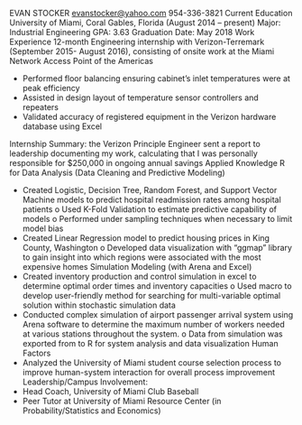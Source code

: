 EVAN STOCKER
evanstocker@yahoo.com
954-336-3821
Current Education
University of Miami, Coral Gables, Florida (August 2014 – present)
Major: Industrial Engineering
GPA:  3.63 
Graduation Date: May 2018
Work Experience
12-month Engineering internship with Verizon-Terremark (September 2015- August 2016), consisting of onsite work at the Miami Network Access Point of the Americas
-	Performed floor balancing ensuring cabinet’s inlet temperatures were at peak efficiency
-	Assisted in design layout of temperature sensor controllers and repeaters
-	Validated accuracy of registered equipment in the Verizon hardware database using Excel

Internship Summary: the Verizon Principle Engineer sent a report to leadership documenting my work, calculating that I was personally responsible for $250,000 in ongoing annual savings 
Applied Knowledge
R for Data Analysis (Data Cleaning and Predictive Modeling) 
-	Created Logistic, Decision Tree, Random Forest, and Support Vector Machine models to predict hospital readmission rates among hospital patients
o	Used K-Fold Validation to estimate predictive capability of models
o	Performed under sampling techniques when necessary to limit model bias 
-	Created Linear Regression model to predict housing prices in King County, Washington
o	Developed data visualization with “ggmap” library to gain insight into which regions were associated with the most expensive homes
Simulation Modeling (with Arena and Excel)
-	 Created inventory production and control simulation in excel to determine optimal order times and inventory capacities
o	Used macro to develop user-friendly method for searching for multi-variable optimal solution within stochastic simulation data
-	Conducted complex simulation of airport passenger arrival system using Arena software to determine the maximum number of workers needed at various stations throughout the system.
o	Data from simulation was exported from to R for system analysis and data visualization
Human Factors
-	Analyzed the University of Miami student course selection process to improve human-system interaction for overall process improvement
Leadership/Campus Involvement:
-	Head Coach, University of Miami Club Baseball
-	Peer Tutor at University of Miami Resource Center (in Probability/Statistics and Economics) 

